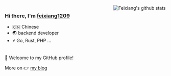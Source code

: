 <img align="right" src="https://github-readme-stats.vercel.app/api?username=fyxemmmm&show_icons=true&theme=vue" alt="Feixiang's github stats" />

### Hi there, I'm [feixiang1209](https://suki.fyxemmmm.cn) 
- 🇨🇳 Chinese
- 🌏 backend developer
- ⚡ Go, Rust, PHP ...
<br>
🎉 Welcome to my GitHub profile!


More on 👉
[my blog](https://suki.fyxemmmm.cn)
